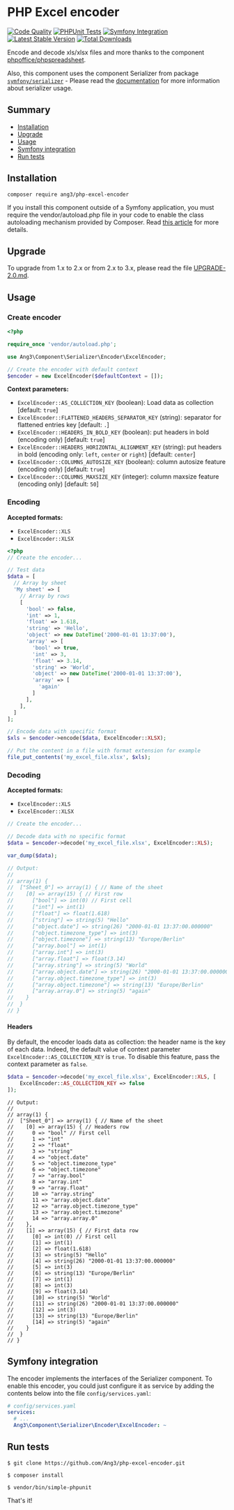 PHP Excel encoder
=================

[![Code Quality](https://github.com/Ang3/php-excel-encoder/actions/workflows/php_lint.yml/badge.svg)](https://github.com/Ang3/php-excel-encoder/actions/workflows/php_lint.yml)
[![PHPUnit Tests](https://github.com/Ang3/php-excel-encoder/actions/workflows/phpunit.yml/badge.svg)](https://github.com/Ang3/php-excel-encoder/actions/workflows/phpunit.yml)
[![Symfony Integration](https://github.com/Ang3/php-excel-encoder/actions/workflows/symfony.yml/badge.svg)](https://github.com/Ang3/php-excel-encoder/actions/workflows/symfony.yml)
[![Latest Stable Version](https://poser.pugx.org/ang3/php-excel-encoder/v/stable)](https://packagist.org/packages/ang3/php-excel-encoder)
[![Total Downloads](https://poser.pugx.org/ang3/php-excel-encoder/downloads)](https://packagist.org/packages/ang3/php-excel-encoder)

Encode and decode xls/xlsx files and more thanks to the component 
[phpoffice/phpspreadsheet](https://phpspreadsheet.readthedocs.io/en/latest/).

Also, this component uses the component Serializer from package 
[```symfony/serializer```](https://packagist.org/packages/symfony/serializer) - Please read the 
[documentation](https://symfony.com/doc/current/components/serializer.html) for more information about serializer usage.

Summary
-------

- [Installation](#installation)
- [Upgrade](#upgrade)
- [Usage](#usage)
- [Symfony integration](#symfony-integration)
- [Run tests](#run-tests)


Installation
------------

```shell
composer require ang3/php-excel-encoder
```

If you install this component outside of a Symfony application, you must require the vendor/autoload.php 
file in your code to enable the class autoloading mechanism provided by Composer. 
Read [this article](https://symfony.com/doc/current/components/using_components.html) for more details.

Upgrade
-------

To upgrade from 1.x to 2.x or from 2.x to 3.x, please read the file [UPGRADE-2.0.md](/UPGRADE-2.0.md).

Usage
-----

### Create encoder

```php
<?php

require_once 'vendor/autoload.php';

use Ang3\Component\Serializer\Encoder\ExcelEncoder;

// Create the encoder with default context
$encoder = new ExcelEncoder($defaultContext = []);
```

**Context parameters:**
- ```ExcelEncoder::AS_COLLECTION_KEY``` (boolean): Load data as collection [default: ```true```]
- ```ExcelEncoder::FLATTENED_HEADERS_SEPARATOR_KEY``` (string): separator for flattened entries key [default: ```.```]
- ```ExcelEncoder::HEADERS_IN_BOLD_KEY``` (boolean): put headers in bold (encoding only) [default: ```true```]
- ```ExcelEncoder::HEADERS_HORIZONTAL_ALIGNMENT_KEY``` (string): put headers in bold (encoding only: ```left```, ```center``` or ```right```) [default: ```center```]
- ```ExcelEncoder::COLUMNS_AUTOSIZE_KEY``` (boolean): column autosize feature (encoding only) [default: ```true```]
- ```ExcelEncoder::COLUMNS_MAXSIZE_KEY``` (integer): column maxsize feature (encoding only) [default: ```50```]

### Encoding

**Accepted formats:**
- ```ExcelEncoder::XLS```
- ```ExcelEncoder::XLSX```

```php
<?php
// Create the encoder...

// Test data
$data = [
  // Array by sheet
  'My sheet' => [
    // Array by rows
    [
      'bool' => false,
      'int' => 1,
      'float' => 1.618,
      'string' => 'Hello',
      'object' => new DateTime('2000-01-01 13:37:00'),
      'array' => [
        'bool' => true,
        'int' => 3,
        'float' => 3.14,
        'string' => 'World',
        'object' => new DateTime('2000-01-01 13:37:00'),
        'array' => [
          'again'
        ]
      ],
    ],
  ]
];

// Encode data with specific format
$xls = $encoder->encode($data, ExcelEncoder::XLSX);

// Put the content in a file with format extension for example
file_put_contents('my_excel_file.xlsx', $xls);
```

### Decoding

**Accepted formats:**
- ```ExcelEncoder::XLS```
- ```ExcelEncoder::XLSX```

```php
// Create the encoder...

// Decode data with no specific format
$data = $encoder->decode('my_excel_file.xlsx', ExcelEncoder::XLS);

var_dump($data);

// Output:
// 
// array(1) {
//  ["Sheet_0"] => array(1) { // Name of the sheet
//    [0] => array(15) { // First row
//      ["bool"] => int(0) // First cell
//      ["int"] => int(1)
//      ["float"] => float(1.618)
//      ["string"] => string(5) "Hello"
//      ["object.date"] => string(26) "2000-01-01 13:37:00.000000"
//      ["object.timezone_type"] => int(3)
//      ["object.timezone"] => string(13) "Europe/Berlin"
//      ["array.bool"] => int(1)
//      ["array.int"] => int(3)
//      ["array.float"] => float(3.14)
//      ["array.string"] => string(5) "World"
//      ["array.object.date"] => string(26) "2000-01-01 13:37:00.000000"
//      ["array.object.timezone_type"] => int(3)
//      ["array.object.timezone"] => string(13) "Europe/Berlin"
//      ["array.array.0"] => string(5) "again"
//    }
//  }
// }
```

#### Headers

By default, the encoder loads data as collection: the header name is the key of each data. 
Indeed, the default value of context parameter ```ExcelEncoder::AS_COLLECTION_KEY``` is ```true```. 
To disable this feature, pass the context parameter as ```false```.

```php
$data = $encoder->decode('my_excel_file.xlsx', ExcelEncoder::XLS, [
    ExcelEncoder::AS_COLLECTION_KEY => false
]);
```

```
// Output:
// 
// array(1) {
//  ["Sheet_0"] => array(1) { // Name of the sheet
//    [0] => array(15) { // Headers row
//      0 => "bool" // First cell
//      1 => "int"
//      2 => "float"
//      3 => "string"
//      4 => "object.date"
//      5 => "object.timezone_type"
//      6 => "object.timezone"
//      7 => "array.bool"
//      8 => "array.int"
//      9 => "array.float"
//      10 => "array.string"
//      11 => "array.object.date"
//      12 => "array.object.timezone_type"
//      13 => "array.object.timezone"
//      14 => "array.array.0"
//    },
//    [1] => array(15) { // First data row
//      [0] => int(0) // First cell
//      [1] => int(1)
//      [2] => float(1.618)
//      [3] => string(5) "Hello"
//      [4] => string(26) "2000-01-01 13:37:00.000000"
//      [5] => int(3)
//      [6] => string(13) "Europe/Berlin"
//      [7] => int(1)
//      [8] => int(3)
//      [9] => float(3.14)
//      [10] => string(5) "World"
//      [11] => string(26) "2000-01-01 13:37:00.000000"
//      [12] => int(3)
//      [13] => string(13) "Europe/Berlin"
//      [14] => string(5) "again"
//    }
//  }
// }
```

Symfony integration
-------------------

The encoder implements the interfaces of the Serializer component. To enable this encoder, you could just 
configure it as service by adding the contents below into the file `config/services.yaml`:

```yaml
# config/services.yaml
services:
  # ...
  Ang3\Component\Serializer\Encoder\ExcelEncoder: ~
```

Run tests
---------

```$ git clone https://github.com/Ang3/php-excel-encoder.git```

```$ composer install```

```$ vendor/bin/simple-phpunit```

That's it!